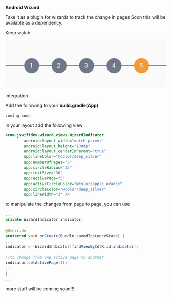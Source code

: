 **Android Wizard** 
 
Take it as a plugin for wizards to track the change in pages
Soon this will be available as a dependency. 

Keep watch

![Image](screenshots/1.png)

integration 

Add the following to your **build.gradle(App)**

```bash
coming soon
```
In your layout add the following view
```xml
<com.jswiftdev.wizard.views.WizardIndicator
        android:layout_width="match_parent"
        android:layout_height="100dp"
        android:layout_centerInParent="true"
        app:lineColor="@color/deep_silver"
        app:numberOfPages="5"
        app:circleRadius="35"
        app:textSize="30"
        app:activePage="5"
        app:activeCircleColor="@color/apple_orange"
        app:circleColor="@color/deep_silver"
        app:lineWidth="3" />
```
to manipulate the changes from page to page, you can use
```java
...
private WizardIndicator indicator;

@Override
protected void onCreate(Bundle savedInstanceState) {
...
indicator = (WizardIndicator)findViewById(R.id.indicator);

//to change from one active page to another
indicator.setActivePage(1);
...
}
...
```

more stuff will be coming soon!!!
